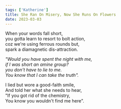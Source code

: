 ```yaml
---
tags: ['Katherine']
title: She Ran On Misery, Now She Runs On Flowers
date: 2023-03-03
---
```


When your words fall short,  
you gotta learn to resort to bolt action,  
coz we're using ferrous rounds but,  
spark a diamagnetic dis-attraction.

*"Would you have spent the night with me,*  
*if I was short an amine group?*  
*you don't have to lie to me.*  
*You know that I can take the truth".*

I lied but wore a good-faith smile,  
And told her what she needs to hear,  
"If you got rid of the chemistry,  
You know you wouldn't find me here".
